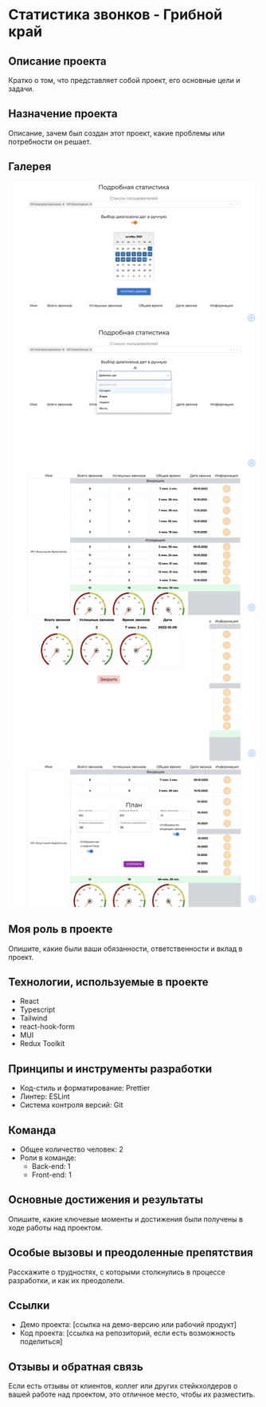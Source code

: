 # Статистика звонков - Грибной край

## Описание проекта
Кратко о том, что представляет собой проект, его основные цели и задачи.

## Назначение проекта
Описание, зачем был создан этот проект, какие проблемы или потребности он решает.

## Галерея

![Изображение 1](https://github.com/BrepeX/mashroom-statistic/blob/main/screen%201.png)
![Изображение 2](https://github.com/BrepeX/mashroom-statistic/blob/main/screen%202.png)
![Изображение 3](https://github.com/BrepeX/mashroom-statistic/blob/main/screen%203.png)
![Изображение 4](https://github.com/BrepeX/mashroom-statistic/blob/main/screen%204.png)
![Изображение 5](https://github.com/BrepeX/mashroom-statistic/blob/main/screen%205.png)

## Моя роль в проекте
Опишите, какие были ваши обязанности, ответственности и вклад в проект.

## Технологии, используемые в проекте
- React
- Typescript
- Tailwind
- react-hook-form
- MUI
- Redux Toolkit

## Принципы и инструменты разработки
- Код-стиль и форматирование: Prettier
- Линтер: ESLint
- Система контроля версий: Git 

## Команда
- Общее количество человек: 2
- Роли в команде:
  - Back-end: 1
  - Front-end: 1

## Основные достижения и результаты
Опишите, какие ключевые моменты и достижения были получены в ходе работы над проектом.

## Особые вызовы и преодоленные препятствия
Расскажите о трудностях, с которыми столкнулись в процессе разработки, и как их преодолели.

## Ссылки
- Демо проекта: [ссылка на демо-версию или рабочий продукт]
- Код проекта: [ссылка на репозиторий, если есть возможность поделиться]

## Отзывы и обратная связь
Если есть отзывы от клиентов, коллег или других стейкхолдеров о вашей работе над проектом, это отличное место, чтобы их разместить.
